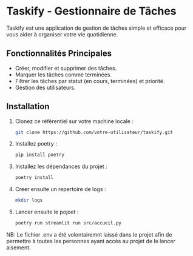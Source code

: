 # Taskify - Gestionnaire de Tâches

Taskify est une application de gestion de tâches simple et efficace pour vous aider à organiser votre vie quotidienne.

<!-- ![Aperçu de Taskify](link-to-image.png) -->

## Fonctionnalités Principales

- Créer, modifier et supprimer des tâches.
- Marquer les tâches comme terminées.
- Filtrer les tâches par statut (en cours, terminées) et priorité.
- Gestion des utilisateurs.

## Installation

1. Clonez ce référentiel sur votre machine locale :

   ```bash
   git clone https://github.com/votre-utilisateur/taskify.git

2. Installez poetry :

   ```bash
   pip install poetry

3. Installez les dépendances du projet :

   ```bash
   poetry install

4. Creer ensuite un repertoire de logs :

   ```bash
   mkdir logs

5. Lancer ensuite le pojoet :

   ```bash
   poetry run streamlit run src/accueil.py

NB: Le fichier .env a été volontairemnt laissé dans le projet afin de permettre à toutes les personnes ayant accès au projet de le lancer aisement.
